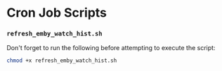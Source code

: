 # Cron Job Scripts

### `refresh_emby_watch_hist.sh`

Don't forget to run the following before attempting to execute the script:
```sh
chmod +x refresh_emby_watch_hist.sh
```
